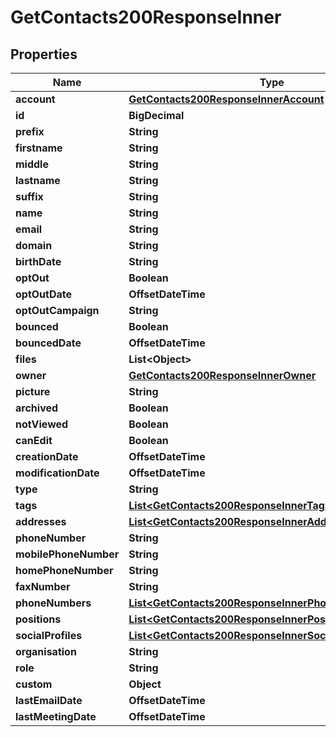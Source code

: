 

# GetContacts200ResponseInner


## Properties

| Name | Type | Description | Notes |
|------------ | ------------- | ------------- | -------------|
|**account** | [**GetContacts200ResponseInnerAccount**](GetContacts200ResponseInnerAccount.md) |  |  [optional] |
|**id** | **BigDecimal** |  |  |
|**prefix** | **String** |  |  [optional] |
|**firstname** | **String** |  |  [optional] |
|**middle** | **String** |  |  [optional] |
|**lastname** | **String** |  |  [optional] |
|**suffix** | **String** |  |  [optional] |
|**name** | **String** |  |  [optional] |
|**email** | **String** |  |  [optional] |
|**domain** | **String** |  |  [optional] |
|**birthDate** | **String** |  |  [optional] |
|**optOut** | **Boolean** |  |  [optional] |
|**optOutDate** | **OffsetDateTime** |  |  [optional] |
|**optOutCampaign** | **String** |  |  [optional] |
|**bounced** | **Boolean** |  |  [optional] |
|**bouncedDate** | **OffsetDateTime** |  |  [optional] |
|**files** | **List&lt;Object&gt;** |  |  [optional] |
|**owner** | [**GetContacts200ResponseInnerOwner**](GetContacts200ResponseInnerOwner.md) |  |  [optional] |
|**picture** | **String** |  |  [optional] |
|**archived** | **Boolean** |  |  [optional] |
|**notViewed** | **Boolean** |  |  [optional] |
|**canEdit** | **Boolean** |  |  [optional] |
|**creationDate** | **OffsetDateTime** |  |  [optional] |
|**modificationDate** | **OffsetDateTime** |  |  [optional] |
|**type** | **String** |  |  [optional] |
|**tags** | [**List&lt;GetContacts200ResponseInnerTagsInner&gt;**](GetContacts200ResponseInnerTagsInner.md) |  |  [optional] |
|**addresses** | [**List&lt;GetContacts200ResponseInnerAddressesInner&gt;**](GetContacts200ResponseInnerAddressesInner.md) |  |  [optional] |
|**phoneNumber** | **String** |  |  [optional] |
|**mobilePhoneNumber** | **String** |  |  [optional] |
|**homePhoneNumber** | **String** |  |  [optional] |
|**faxNumber** | **String** |  |  [optional] |
|**phoneNumbers** | [**List&lt;GetContacts200ResponseInnerPhoneNumbersInner&gt;**](GetContacts200ResponseInnerPhoneNumbersInner.md) |  |  [optional] |
|**positions** | [**List&lt;GetContacts200ResponseInnerPositionsInner&gt;**](GetContacts200ResponseInnerPositionsInner.md) |  |  [optional] |
|**socialProfiles** | [**List&lt;GetContacts200ResponseInnerSocialProfilesInner&gt;**](GetContacts200ResponseInnerSocialProfilesInner.md) |  |  [optional] |
|**organisation** | **String** |  |  [optional] |
|**role** | **String** |  |  [optional] |
|**custom** | **Object** |  |  [optional] |
|**lastEmailDate** | **OffsetDateTime** |  |  [optional] |
|**lastMeetingDate** | **OffsetDateTime** |  |  [optional] |



